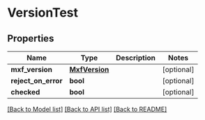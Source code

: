 # VersionTest

## Properties
Name | Type | Description | Notes
------------ | ------------- | ------------- | -------------
**mxf_version** | [**MxfVersion**](MxfVersion.md) |  | [optional] 
**reject_on_error** | **bool** |  | [optional] 
**checked** | **bool** |  | [optional] 

[[Back to Model list]](../README.md#documentation-for-models) [[Back to API list]](../README.md#documentation-for-api-endpoints) [[Back to README]](../README.md)


